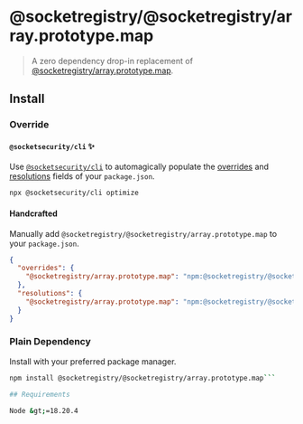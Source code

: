 # @socketregistry/@socketregistry/array.prototype.map

> A zero dependency drop-in replacement of
> [@socketregistry/array.prototype.map](https://www.npmjs.com/package/@socketregistry/array.prototype.map).

## Install

### Override

#### `@socketsecurity/cli` :sparkles:

Use [`@socketsecurity/cli`](https://www.npmjs.com/package/@socketsecurity/cli)
to automagically populate the
[overrides](https://docs.npmjs.com/cli/v9/configuring-npm/package-json#overrides)
and [resolutions](https://yarnpkg.com/configuration/manifest#resolutions) fields
of your `package.json`.

```sh
npx @socketsecurity/cli optimize
```

#### Handcrafted

Manually add `@socketregistry/@socketregistry/array.prototype.map` to your
`package.json`.

```json
{
  "overrides": {
    "@socketregistry/array.prototype.map": "npm:@socketregistry/@socketregistry/array.prototype.map@^1"
  },
  "resolutions": {
    "@socketregistry/array.prototype.map": "npm:@socketregistry/@socketregistry/array.prototype.map@^1"
  }
}
```

### Plain Dependency

Install with your preferred package manager.

````sh
npm install @socketregistry/@socketregistry/array.prototype.map```

## Requirements

Node &gt;=18.20.4
````
